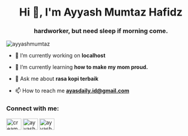 <h1 align="center">Hi 👋, I'm Ayyash Mumtaz Hafidz</h1>
<h3 align="center">hardworker, but need sleep if morning come.</h3>

<p align="left"> <img src="https://komarev.com/ghpvc/?username=ayyashmumtaz&label=Profile%20views&color=0e75b6&style=flat" alt="ayyashmumtaz" /> </p>


- 🔭 I’m currently working on **localhost**

- 🌱 I’m currently learning **how to make my mom proud.**

- 💬 Ask me about **rasa kopi terbaik**

- 📫 How to reach me **ayasdaily.id@gmail.com**

<h3 align="left">Connect with me:</h3>
<p align="left">
<a href="https://twitter.com/creamyyrainbow" target="blank"><img align="center" src="https://raw.githubusercontent.com/rahuldkjain/github-profile-readme-generator/master/src/images/icons/Social/twitter.svg" alt="creamyyrainbow" height="30" width="40" /></a>
<a href="https://linkedin.com/in/ayyashmumtazhafidz" target="blank"><img align="center" src="https://raw.githubusercontent.com/rahuldkjain/github-profile-readme-generator/master/src/images/icons/Social/linked-in-alt.svg" alt="ayyashmumtazhafidz" height="30" width="40" /></a>
<a href="https://instagram.com/ayyashmumtaz_" target="blank"><img align="center" src="https://raw.githubusercontent.com/rahuldkjain/github-profile-readme-generator/master/src/images/icons/Social/instagram.svg" alt="ayyashmumtaz_" height="30" width="40" /></a>
</p>






